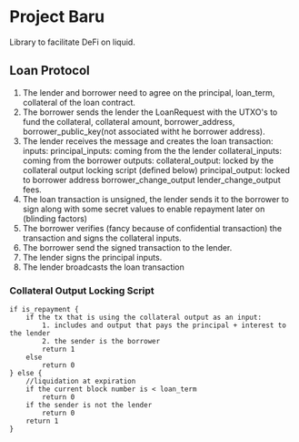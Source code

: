 # Project Baru

Library to facilitate DeFi on liquid.

## Loan Protocol

1. The lender and borrower need to agree on the principal, loan_term, collateral of the loan contract.
2. The borrower sends the lender the LoanRequest with the UTXO's to fund the collateral, collateral amount, borrower_address,
   borrower_public_key(not associated witht he borrower address).
3. The lender receives the message and creates the loan transaction:
   inputs:
   principal_inputs: coming from the the lender
   collateral_inputs: coming from the borrower
   outputs:
   collateral_output: locked by the collateral output locking script (defined below)
   principal_output: locked to borrower address
   borrower_change_output
   lender_change_output
   fees.
4. The loan transaction is unsigned, the lender sends it to the borrower to sign along with some secret values to enable
   repayment later on (blinding factors)
5. The borrower verifies (fancy because of confidential transaction) the transaction and signs the collateral inputs.
6. The borrower send the signed transaction to the lender.
7. The lender signs the principal inputs.
8. The lender broadcasts the loan transaction

### Collateral Output Locking Script

```
if is_repayment {
    if the tx that is using the collateral output as an input:
        1. includes and output that pays the principal + interest to the lender
        2. the sender is the borrower
        return 1
    else 
        return 0
} else {
    //liquidation at expiration
    if the current block number is < loan_term
        return 0
    if the sender is not the lender
        return 0
    return 1
}
```
